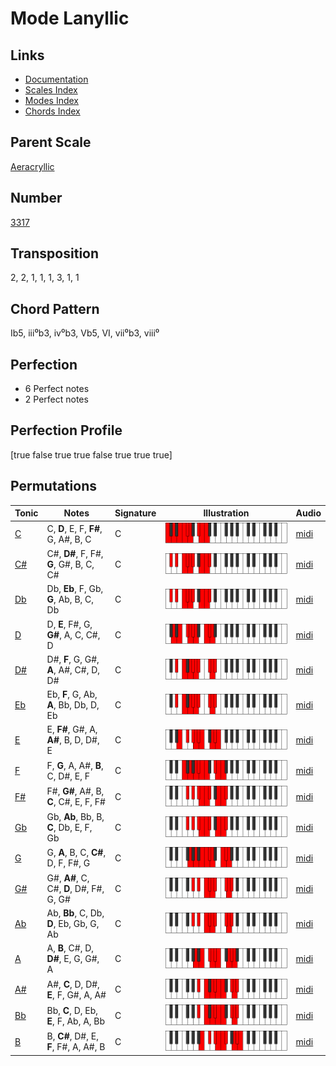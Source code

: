 # Mode Lanyllic

## Links

- [Documentation](README.md)
- [Scales Index](Scales.md)
- [Modes Index](Modes.md)
- [Chords Index](Chords.md)

## Parent Scale

[Aeracryllic](ScaleAeracryllic.md)

## Number

[3317](https://ianring.com/musictheory/scales/3317)

## Transposition

2, 2, 1, 1, 1, 3, 1, 1

## Chord Pattern

Ib5, iii⁰b3, iv⁰b3, Vb5, VI, vii⁰b3, viii⁰

## Perfection

- 6 Perfect notes
- 2 Perfect notes

## Perfection Profile

[true false true true false true true true]

## Permutations

| Tonic | Notes | Signature | Illustration | Audio |
|-------|-------|-----------|--------------|-------|
| [C](ModeCNaturalLanyllic.md) | C, **D**, E, F, **F#**, G, A#, B, C | C | ![CNaturalLanyllic](ModeCNaturalLanyllic.png) | [midi](https://github.com/edipermadi/music/blob/main/docs/ModeCNaturalLanyllic.mid?raw=true) |
| [C#](ModeCSharpLanyllic.md) | C#, **D#**, F, F#, **G**, G#, B, C, C# | C | ![CSharpLanyllic](ModeCSharpLanyllic.png) | [midi](https://github.com/edipermadi/music/blob/main/docs/ModeCSharpLanyllic.mid?raw=true) |
| [Db](ModeDFlatLanyllic.md) | Db, **Eb**, F, Gb, **G**, Ab, B, C, Db | C | ![DFlatLanyllic](ModeDFlatLanyllic.png) | [midi](https://github.com/edipermadi/music/blob/main/docs/ModeDFlatLanyllic.mid?raw=true) |
| [D](ModeDNaturalLanyllic.md) | D, **E**, F#, G, **G#**, A, C, C#, D | C | ![DNaturalLanyllic](ModeDNaturalLanyllic.png) | [midi](https://github.com/edipermadi/music/blob/main/docs/ModeDNaturalLanyllic.mid?raw=true) |
| [D#](ModeDSharpLanyllic.md) | D#, **F**, G, G#, **A**, A#, C#, D, D# | C | ![DSharpLanyllic](ModeDSharpLanyllic.png) | [midi](https://github.com/edipermadi/music/blob/main/docs/ModeDSharpLanyllic.mid?raw=true) |
| [Eb](ModeEFlatLanyllic.md) | Eb, **F**, G, Ab, **A**, Bb, Db, D, Eb | C | ![EFlatLanyllic](ModeEFlatLanyllic.png) | [midi](https://github.com/edipermadi/music/blob/main/docs/ModeEFlatLanyllic.mid?raw=true) |
| [E](ModeENaturalLanyllic.md) | E, **F#**, G#, A, **A#**, B, D, D#, E | C | ![ENaturalLanyllic](ModeENaturalLanyllic.png) | [midi](https://github.com/edipermadi/music/blob/main/docs/ModeENaturalLanyllic.mid?raw=true) |
| [F](ModeFNaturalLanyllic.md) | F, **G**, A, A#, **B**, C, D#, E, F | C | ![FNaturalLanyllic](ModeFNaturalLanyllic.png) | [midi](https://github.com/edipermadi/music/blob/main/docs/ModeFNaturalLanyllic.mid?raw=true) |
| [F#](ModeFSharpLanyllic.md) | F#, **G#**, A#, B, **C**, C#, E, F, F# | C | ![FSharpLanyllic](ModeFSharpLanyllic.png) | [midi](https://github.com/edipermadi/music/blob/main/docs/ModeFSharpLanyllic.mid?raw=true) |
| [Gb](ModeGFlatLanyllic.md) | Gb, **Ab**, Bb, B, **C**, Db, E, F, Gb | C | ![GFlatLanyllic](ModeGFlatLanyllic.png) | [midi](https://github.com/edipermadi/music/blob/main/docs/ModeGFlatLanyllic.mid?raw=true) |
| [G](ModeGNaturalLanyllic.md) | G, **A**, B, C, **C#**, D, F, F#, G | C | ![GNaturalLanyllic](ModeGNaturalLanyllic.png) | [midi](https://github.com/edipermadi/music/blob/main/docs/ModeGNaturalLanyllic.mid?raw=true) |
| [G#](ModeGSharpLanyllic.md) | G#, **A#**, C, C#, **D**, D#, F#, G, G# | C | ![GSharpLanyllic](ModeGSharpLanyllic.png) | [midi](https://github.com/edipermadi/music/blob/main/docs/ModeGSharpLanyllic.mid?raw=true) |
| [Ab](ModeAFlatLanyllic.md) | Ab, **Bb**, C, Db, **D**, Eb, Gb, G, Ab | C | ![AFlatLanyllic](ModeAFlatLanyllic.png) | [midi](https://github.com/edipermadi/music/blob/main/docs/ModeAFlatLanyllic.mid?raw=true) |
| [A](ModeANaturalLanyllic.md) | A, **B**, C#, D, **D#**, E, G, G#, A | C | ![ANaturalLanyllic](ModeANaturalLanyllic.png) | [midi](https://github.com/edipermadi/music/blob/main/docs/ModeANaturalLanyllic.mid?raw=true) |
| [A#](ModeASharpLanyllic.md) | A#, **C**, D, D#, **E**, F, G#, A, A# | C | ![ASharpLanyllic](ModeASharpLanyllic.png) | [midi](https://github.com/edipermadi/music/blob/main/docs/ModeASharpLanyllic.mid?raw=true) |
| [Bb](ModeBFlatLanyllic.md) | Bb, **C**, D, Eb, **E**, F, Ab, A, Bb | C | ![BFlatLanyllic](ModeBFlatLanyllic.png) | [midi](https://github.com/edipermadi/music/blob/main/docs/ModeBFlatLanyllic.mid?raw=true) |
| [B](ModeBNaturalLanyllic.md) | B, **C#**, D#, E, **F**, F#, A, A#, B | C | ![BNaturalLanyllic](ModeBNaturalLanyllic.png) | [midi](https://github.com/edipermadi/music/blob/main/docs/ModeBNaturalLanyllic.mid?raw=true) |

